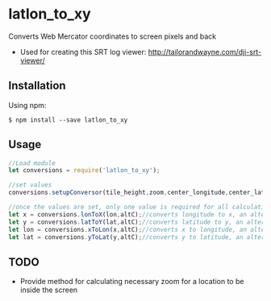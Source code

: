 # latlon_to_xy
Converts Web Mercator coordinates to screen pixels and back

- Used for creating this SRT log viewer: http://tailorandwayne.com/dji-srt-viewer/

## Installation

Using npm:
```shell
$ npm install --save latlon_to_xy
```

## Usage
```js
//Load module
let conversions = require('latlon_to_xy');

//set values
conversions.setupConversor(tile_height,zoom,center_longitude,center_latitude);

//once the values are set, only one value is required for all calculations, and an alternative center value is optional
let x = conversions.lonToX(lon,altC);//converts longitude to x, an alternative center can be provided in lon units
let y = conversions.latToY(lat,altC);//converts latitude to y, an alternative center can be provided in lat units
let lon = conversions.xToLon(x,altC);//converts x to longitude, an alternative center can be provided in lon units
let lat = conversions.yToLat(y,altC);//converts y to latitude, an alternative center can be provided in lat units
```

## TODO
- Provide method for calculating necessary zoom for a location to be inside the screen
